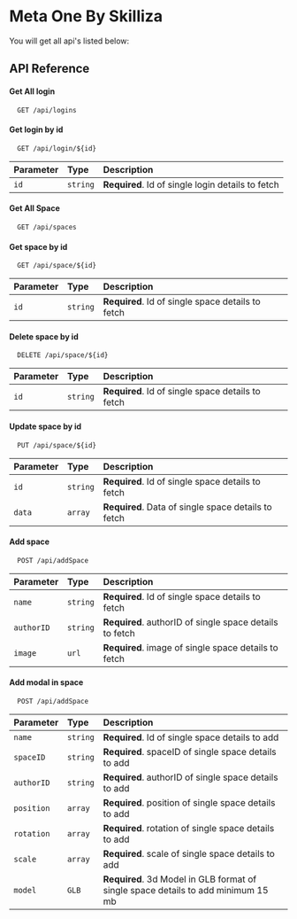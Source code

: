 
# Meta One By Skilliza

You will get all api's listed below:


## API Reference

#### Get All login 

```http
  GET /api/logins
```

#### Get login by id

```http
  GET /api/login/${id}
```

| Parameter | Type     | Description                       |
| :-------- | :------- | :-------------------------------- |
| `id`      | `string` | **Required**. Id of single login details to fetch |

#### Get All Space 

```http
  GET /api/spaces
```

#### Get space by id

```http
  GET /api/space/${id}
```

| Parameter | Type     | Description                       |
| :-------- | :------- | :-------------------------------- |
| `id`      | `string` | **Required**. Id of single space details to fetch |

#### Delete space by id

```http
  DELETE /api/space/${id}
```

| Parameter | Type     | Description                       |
| :-------- | :------- | :-------------------------------- |
| `id`      | `string` | **Required**. Id of single space details to fetch |

#### Update space by id

```http
  PUT /api/space/${id}
```

| Parameter | Type     | Description                       |
| :-------- | :------- | :-------------------------------- |
| `id`      | `string` | **Required**. Id of single space details to fetch |
| `data`    | `array` | **Required**. Data of single space details to fetch |

#### Add space

```http
  POST /api/addSpace
```

| Parameter | Type     | Description                       |
| :-------- | :------- | :-------------------------------- |
| `name`      | `string` | **Required**. Id of single space details to fetch |
| `authorID`  | `string` | **Required**. authorID of single space details to fetch |
| `image`     | `url` | **Required**. image of single space details to fetch |

#### Add modal in space

```http
  POST /api/addSpace
```

| Parameter | Type     | Description                       |
| :-------- | :------- | :-------------------------------- |
| `name`      | `string` | **Required**. Id of single space details to add |
| `spaceID`  | `string` | **Required**. spaceID of single space details to add |
| `authorID`  | `string` | **Required**. authorID of single space details to add |
| `position`     | `array` | **Required**. position of single space details to add |
| `rotation`     | `array` | **Required**. rotation of single space details to add |
| `scale`     | `array` | **Required**. scale of single space details to add |
| `model`     | `GLB` | **Required**. 3d Model in GLB format of single space details to add minimum 15 mb |